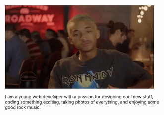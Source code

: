 ![Jaden Smith Peace](./hello.gif) <!-- .element width="1024px" -->

I am a young web developer with a passion for designing cool new stuff, coding something exciting, taking photos of everything, and enjoying some good rock music.
